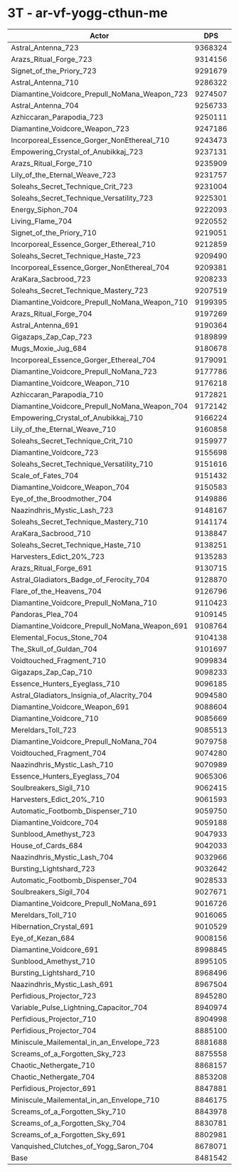 # 3T - ar-vf-yogg-cthun-me
| Actor | DPS | Increase |
|---|:---:|:---:|
|Astral_Antenna_723|9368324|10.46%|
|Arazs_Ritual_Forge_723|9314156|9.82%|
|Signet_of_the_Priory_723|9291679|9.55%|
|Astral_Antenna_710|9286322|9.49%|
|Diamantine_Voidcore_Prepull_NoMana_Weapon_723|9274507|9.35%|
|Astral_Antenna_704|9256733|9.14%|
|Azhiccaran_Parapodia_723|9250111|9.06%|
|Diamantine_Voidcore_Weapon_723|9247186|9.03%|
|Incorporeal_Essence_Gorger_NonEthereal_710|9243473|8.98%|
|Empowering_Crystal_of_Anubikkaj_723|9237131|8.91%|
|Arazs_Ritual_Forge_710|9235909|8.89%|
|Lily_of_the_Eternal_Weave_723|9231757|8.85%|
|Soleahs_Secret_Technique_Crit_723|9231004|8.84%|
|Soleahs_Secret_Technique_Versatility_723|9225301|8.77%|
|Energy_Siphon_704|9222093|8.73%|
|Living_Flame_704|9220552|8.71%|
|Signet_of_the_Priory_710|9219051|8.70%|
|Incorporeal_Essence_Gorger_Ethereal_710|9212859|8.62%|
|Soleahs_Secret_Technique_Haste_723|9209490|8.58%|
|Incorporeal_Essence_Gorger_NonEthereal_704|9209381|8.58%|
|AraKara_Sacbrood_723|9208233|8.57%|
|Soleahs_Secret_Technique_Mastery_723|9207519|8.56%|
|Diamantine_Voidcore_Prepull_NoMana_Weapon_710|9199395|8.46%|
|Arazs_Ritual_Forge_704|9197269|8.44%|
|Astral_Antenna_691|9190364|8.36%|
|Gigazaps_Zap_Cap_723|9189899|8.35%|
|Mugs_Moxie_Jug_684|9180678|8.24%|
|Incorporeal_Essence_Gorger_Ethereal_704|9179091|8.22%|
|Diamantine_Voidcore_Prepull_NoMana_723|9177786|8.21%|
|Diamantine_Voidcore_Weapon_710|9176218|8.19%|
|Azhiccaran_Parapodia_710|9172821|8.15%|
|Diamantine_Voidcore_Prepull_NoMana_Weapon_704|9172142|8.14%|
|Empowering_Crystal_of_Anubikkaj_710|9166224|8.07%|
|Lily_of_the_Eternal_Weave_710|9160858|8.01%|
|Soleahs_Secret_Technique_Crit_710|9159977|8.00%|
|Diamantine_Voidcore_723|9155698|7.95%|
|Soleahs_Secret_Technique_Versatility_710|9151616|7.90%|
|Scale_of_Fates_704|9151432|7.90%|
|Diamantine_Voidcore_Weapon_704|9150583|7.89%|
|Eye_of_the_Broodmother_704|9149886|7.88%|
|Naazindhris_Mystic_Lash_723|9148167|7.86%|
|Soleahs_Secret_Technique_Mastery_710|9141174|7.78%|
|AraKara_Sacbrood_710|9138847|7.75%|
|Soleahs_Secret_Technique_Haste_710|9138251|7.74%|
|Harvesters_Edict_20%_723|9135283|7.71%|
|Arazs_Ritual_Forge_691|9130715|7.65%|
|Astral_Gladiators_Badge_of_Ferocity_704|9128870|7.63%|
|Flare_of_the_Heavens_704|9126796|7.61%|
|Diamantine_Voidcore_Prepull_NoMana_710|9110423|7.41%|
|Pandoras_Plea_704|9109145|7.40%|
|Diamantine_Voidcore_Prepull_NoMana_Weapon_691|9108764|7.40%|
|Elemental_Focus_Stone_704|9104138|7.34%|
|The_Skull_of_Guldan_704|9101697|7.31%|
|Voidtouched_Fragment_710|9099834|7.29%|
|Gigazaps_Zap_Cap_710|9098233|7.27%|
|Essence_Hunters_Eyeglass_710|9096185|7.25%|
|Astral_Gladiators_Insignia_of_Alacrity_704|9094580|7.23%|
|Diamantine_Voidcore_Weapon_691|9088604|7.16%|
|Diamantine_Voidcore_710|9085669|7.12%|
|Mereldars_Toll_723|9085513|7.12%|
|Diamantine_Voidcore_Prepull_NoMana_704|9079758|7.05%|
|Voidtouched_Fragment_704|9074280|6.99%|
|Naazindhris_Mystic_Lash_710|9070989|6.95%|
|Essence_Hunters_Eyeglass_704|9065306|6.88%|
|Soulbreakers_Sigil_710|9062415|6.85%|
|Harvesters_Edict_20%_710|9061593|6.84%|
|Automatic_Footbomb_Dispenser_710|9059750|6.82%|
|Diamantine_Voidcore_704|9059188|6.81%|
|Sunblood_Amethyst_723|9047933|6.68%|
|House_of_Cards_684|9042033|6.61%|
|Naazindhris_Mystic_Lash_704|9032966|6.50%|
|Bursting_Lightshard_723|9032642|6.50%|
|Automatic_Footbomb_Dispenser_704|9028533|6.45%|
|Soulbreakers_Sigil_704|9027671|6.44%|
|Diamantine_Voidcore_Prepull_NoMana_691|9016726|6.31%|
|Mereldars_Toll_710|9016065|6.30%|
|Hibernation_Crystal_691|9010529|6.24%|
|Eye_of_Kezan_684|9008156|6.21%|
|Diamantine_Voidcore_691|8998845|6.10%|
|Sunblood_Amethyst_710|8995105|6.06%|
|Bursting_Lightshard_710|8968496|5.74%|
|Naazindhris_Mystic_Lash_691|8967504|5.73%|
|Perfidious_Projector_723|8945280|5.47%|
|Variable_Pulse_Lightning_Capacitor_704|8940974|5.42%|
|Perfidious_Projector_710|8904998|4.99%|
|Perfidious_Projector_704|8885100|4.76%|
|Miniscule_Mailemental_in_an_Envelope_723|8881688|4.72%|
|Screams_of_a_Forgotten_Sky_723|8875558|4.65%|
|Chaotic_Nethergate_710|8868157|4.56%|
|Chaotic_Nethergate_704|8853208|4.38%|
|Perfidious_Projector_691|8847881|4.32%|
|Miniscule_Mailemental_in_an_Envelope_710|8846175|4.30%|
|Screams_of_a_Forgotten_Sky_710|8843978|4.27%|
|Screams_of_a_Forgotten_Sky_704|8830781|4.12%|
|Screams_of_a_Forgotten_Sky_691|8802981|3.79%|
|Vanquished_Clutches_of_Yogg_Saron_704|8678071|2.32%|
|Base|8481542|0.00%|
